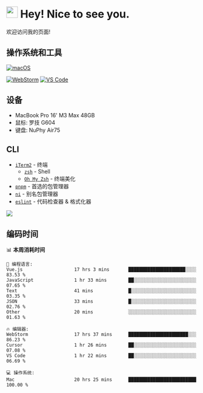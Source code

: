 # <img src="https://emojis.slackmojis.com/emojis/images/1531849430/4246/blob-sunglasses.gif?1531849430" width="30"/> Hey! Nice to see you.

欢迎访问我的页面!
<!--
<p style="font-weight:800;">
    Projects 👉🏻
    <a href="https://blog.sunpm.me/">我的博客</a> 
  </p>
-->

## 操作系统和工具

[![macOS](https://img.shields.io/badge/macOS-Sequoia-000000?style=flat-square&logo=apple)](https://www.apple.com/macos/macos-sequoia/)

[![WebStorm](https://img.shields.io/badge/IDE-WebStorm-000000?style=flat-square&logo=WebStorm)](https://www.jetbrains.com/webstorm/)
[![VS Code](https://img.shields.io/badge/IDE-VSCode-007ACC?style=flat-square&logo=Visual-studio-code)](https://code.visualstudio.com/)

## 设备

- MacBook Pro 16' M3 Max 48GB
- 鼠标: 罗技 G604
- 键盘: NuPhy Air75

## CLI

- [`iTerm2`](https://iterm2.com/index.html) - 终端
  - [`zsh`](https://zsh.org/) - Shell
  - [`Oh My Zsh`](https://ohmyz.sh/) - 终端美化
- [`pnpm`](https://pnpm.io/) - 首选的包管理器
- [`ni`](https://github.com/antfu/ni) - 别名包管理器
- [`eslint`](https://eslint.org/) - 代码检查器 & 格式化器

[//]: # (## 技术堆栈（以下都不会）)

[//]: # ()
[//]: # ([![JavaScript]&#40;https://img.shields.io/badge/-JavaScript-F7DF1E?style=flat-square&logo=javascript&logoColor=000000&labelColor=%23F7DF1C&color=%23FFCE5A&#41;]&#40;https://www.javascript.com/&#41;)

[//]: # ([![TypeScript]&#40;https://img.shields.io/badge/-TypeScript-3178C6?style=flat-square&logo=typescript&logoColor=ffffff&#41;]&#40;https://www.typescriptlang.org/&#41;)

[//]: # ()
[//]: # ([![Vue]&#40;https://img.shields.io/badge/-Vue-4FC08D?style=flat-square&logo=vue.js&logoColor=ffffff&#41;]&#40;https://vuejs.org/&#41;)

[//]: # ([![Nuxt]&#40;https://img.shields.io/badge/-Nuxt-00DC82?style=flat-square&logo=nuxt.js&logoColor=ffffff&#41;]&#40;https://nuxtjs.org/&#41;)

[//]: # ([![React]&#40;https://img.shields.io/badge/-React-61DAFB?style=flat-square&logo=react&logoColor=ffffff&#41;]&#40;https://reactjs.org/&#41;)

[//]: # ([![Next]&#40;https://img.shields.io/badge/-Next-000000?style=flat-square&logo=next.js&logoColor=ffffff&#41;]&#40;https://nextjs.org/&#41;)

[//]: # ([![NestJs]&#40;https://img.shields.io/badge/-NestJs-E0234E?style=flat-square&logo=nestjs&logoColor=ffffff&#41;]&#40;https://nestjs.com/&#41;)

[//]: # ()
[//]: # ([![Webpack]&#40;https://img.shields.io/badge/-Webpack-8DD6F9?style=flat-square&logo=webpack&logoColor=ffffff&#41;]&#40;https://webpack.js.org/&#41;)

[//]: # ([![Vite]&#40;https://img.shields.io/badge/-Vite-646CFF?style=flat-square&logo=Vite&logoColor=ffffff&#41;]&#40;https://vitejs.dev/&#41;)

[//]: # ()
[//]: # ([![MySQL]&#40;https://img.shields.io/badge/-MySQL-4479A1?style=flat-square&logo=MySQL&logoColor=ffffff&#41;]&#40;https://www.mysql.com/&#41;)

[//]: # ([![MongoDB]&#40;https://img.shields.io/badge/-MongoDB-47A248?style=flat-square&logo=MongoDB&logoColor=ffffff&#41;]&#40;https://www.mongodb.com/&#41;)

[//]: # ()
[//]: # ([![html5]&#40;https://img.shields.io/badge/-HTML5-E34F26?style=flat-square&logo=html5&logoColor=ffffff&#41;]&#40;https://www.w3schools.com/html/&#41;)

[//]: # ([![CSS3]&#40;https://img.shields.io/badge/-CSS3-1572B6?style=flat-square&logo=CSS3&logoColor=ffffff&#41;]&#40;https://www.w3schools.com/css/&#41;)

[//]: # ([![Sass]&#40;https://img.shields.io/badge/-Sass-CC6699?style=flat-square&logo=sass&logoColor=ffffff&#41;]&#40;https://sass-lang.com/&#41;)

[//]: # ([![Less]&#40;https://img.shields.io/badge/-Less-1D365D?style=flat-square&logo=Less&logoColor=ffffff&#41;]&#40;https://less.bootcss.com/&#41;)

[//]: # ()
[//]: # ([![Git]&#40;https://img.shields.io/badge/-Git-%23F05032?style=flat-square&logo=git&logoColor=%23ffffff&#41;]&#40;https://git-scm.com/&#41;)

[//]: # ([![npm]&#40;https://img.shields.io/badge/-NPM-CB3837?style=flat-square&logo=npm&logoColor=ffffff&#41;]&#40;http://npmjs.com/&#41;)

[//]: # ([![Yarn]&#40;https://img.shields.io/badge/-Yarn-2C8EBB?style=flat-square&logo=Yarn&logoColor=ffffff&#41;]&#40;https://yarnpkg.com/&#41;)

[//]: # ([![pnpm]&#40;https://img.shields.io/badge/-pnpm-f69220?style=flat-square&logo=pnpm&logoColor=ffffff&#41;]&#40;https://pnpm.io/&#41;)


<img src="https://count.getloli.com/get/@:sunpm">

## 编码时间

<!--START_SECTION:waka-->
📊 **本周消耗时间** 

```text
💬 编程语言: 
Vue.js                   17 hrs 3 mins       █████████████████████░░░░   83.53 % 
JavaScript               1 hr 33 mins        ██░░░░░░░░░░░░░░░░░░░░░░░   07.65 % 
Text                     41 mins             █░░░░░░░░░░░░░░░░░░░░░░░░   03.35 % 
JSON                     33 mins             █░░░░░░░░░░░░░░░░░░░░░░░░   02.76 % 
Other                    20 mins             ░░░░░░░░░░░░░░░░░░░░░░░░░   01.63 % 

🔥 编辑器: 
WebStorm                 17 hrs 37 mins      ██████████████████████░░░   86.23 % 
Cursor                   1 hr 26 mins        ██░░░░░░░░░░░░░░░░░░░░░░░   07.08 % 
VS Code                  1 hr 22 mins        ██░░░░░░░░░░░░░░░░░░░░░░░   06.69 % 

💻 操作系统: 
Mac                      20 hrs 25 mins      █████████████████████████   100.00 % 
```


<!--END_SECTION:waka-->


